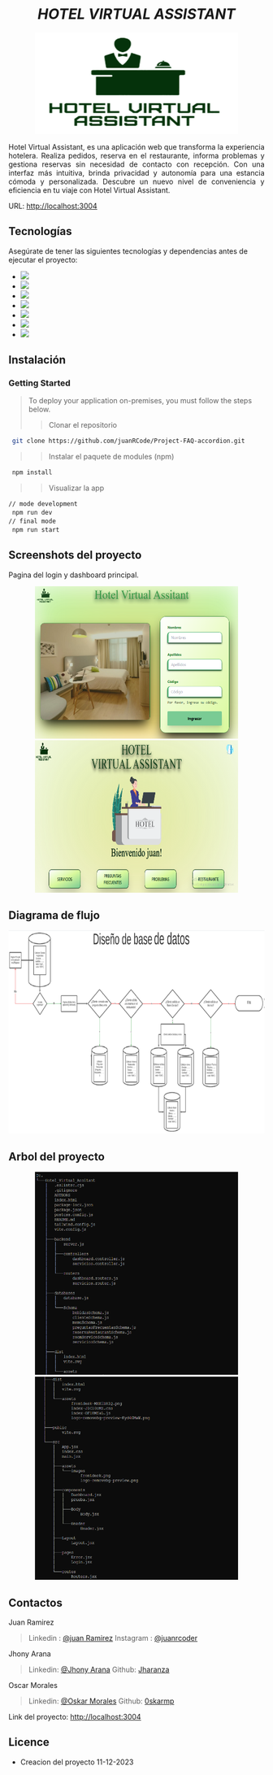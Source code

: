 <div align='center'>
 <h1><em>HOTEL VIRTUAL ASSISTANT</em></h1>
  <img src="./src//assets/images/LogoProject.png" alt="Logo" width="400" height="200" >
 <p>  </p>
 <p>  </p>
<p align='justify'>
Hotel Virtual Assistant, es una aplicación web que transforma la experiencia hotelera. Realiza pedidos, reserva en el restaurante, informa problemas y gestiona reservas sin necesidad de contacto con recepción. Con una interfaz más intuitiva, brinda privacidad y autonomía para una estancia cómoda y personalizada. Descubre un nuevo nivel de conveniencia y eficiencia en tu viaje con Hotel Virtual Assistant.
</p>
</div>

URL: [http://localhost:3004](http://localhost:3004)

## Tecnologías

Asegúrate de tener las siguientes tecnologías y dependencias antes de ejecutar el proyecto:

- <img src="https://img.shields.io/badge/MongoDB-4EA94B?style=for-the-badge&logo=mongodb&logoColor=white" />
- <img src="https://img.shields.io/badge/Express%20js-000000?style=for-the-badge&logo=express&logoColor=white"/>
- <img src="https://img.shields.io/badge/React-20232A?style=for-the-badge&logo=react&logoColor=61DAFB" />
- <img src="https://img.shields.io/badge/Node%20js-339933?style=for-the-badge&logo=nodedotjs&logoColor=white" />
- <img src="https://img.shields.io/badge/Vite-B73BFE?style=for-the-badge&logo=vite&logoColor=FFD62E" />
- <img src="https://img.shields.io/badge/Tailwind_CSS-38B2AC?style=for-the-badge&logo=tailwind-css&logoColor=white" />
- <img src="https://img.shields.io/badge/Figma-F24E1E?style=for-the-badge&logo=figma&logoColor=white" />

## Instalación

### Getting Started

> To deploy your application on-premises, you must follow the steps below.
>
> > Clonar el repositorio

```sh
 git clone https://github.com/juanRCode/Project-FAQ-accordion.git
```

> > Instalar el paquete de modules (npm)

```sh
 npm install
```

> > Visualizar la app

```sh
// mode development
 npm run dev
// final mode
 npm run start
```

## Screenshots del proyecto

Pagina del login y dashboard principal.

<div align="center">
  <img src="./src/assets/Login.png" alt="Login" width="400" height="300" >
  <img src="./src/assets/Dashboard.png" alt="Dashboard" width="400" height="300" > 
</div>

## Diagrama de flujo

<div align="center">
  <img src="./src/assets/DatabaseDesign.png" alt="DatabaseDesign" width="550" height="400" >
</div>

## Arbol del proyecto

<div align="center">
  <img src="./src/assets/tree_project_1.png" alt="tree_project_1" width="400" height="400" >
  <img src="./src/assets/tree_project_2.png" alt="tree_project_2" width="400" height="400" > 
</div>

## Contactos

Juan Ramirez

> Linkedin : [@juan Ramirez](https://www.linkedin.com/in/juan-ramirez-490b84271/)
> Instagram : [@juanrcoder](https://www.instagram.com/juanrcoder/)

Jhony Arana

> Linkedin: [@Jhony Arana](https://www.linkedin.com/in/jhony-arana-carranza-a103b350/)
> Github: [Jharanza](https://github.com/Jharanza)

Oscar Morales

> Linkedin: [@Oskar Morales](https://www.linkedin.com/in/oskarmorales/)
> Github: [0skarmp](https://github.com/0skarmp)

Link del proyecto: [http://localhost:3004](http://localhost:3004)

## Licence

- Creacion del proyecto 11-12-2023
